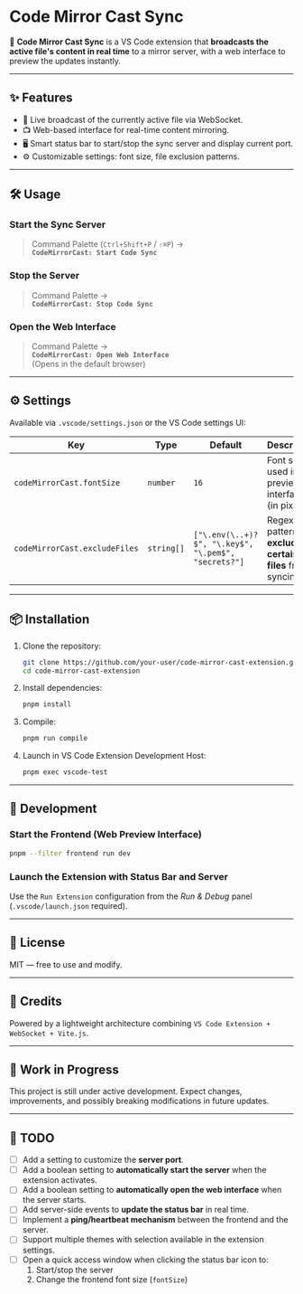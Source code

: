 # Code Mirror Cast Sync

🚀 **Code Mirror Cast Sync** is a VS Code extension that **broadcasts the active file's content in real time** to a mirror server, with a web interface to preview the updates instantly.

---

## ✨ Features

- 🔄 Live broadcast of the currently active file via WebSocket.
- 📺 Web-based interface for real-time content mirroring.
- 🖥️ Smart status bar to start/stop the sync server and display current port.
- ⚙️ Customizable settings: font size, file exclusion patterns.

---

## 🛠 Usage

### Start the Sync Server

> Command Palette (`Ctrl+Shift+P` / `⇧⌘P`) →  
> **`CodeMirrorCast: Start Code Sync`**

### Stop the Server

> Command Palette →  
> **`CodeMirrorCast: Stop Code Sync`**

### Open the Web Interface

> Command Palette →  
> **`CodeMirrorCast: Open Web Interface`**  
> (Opens in the default browser)

---

## ⚙️ Settings

Available via `.vscode/settings.json` or the VS Code settings UI:

| Key                          | Type     | Default     | Description                                                     |
|-----------------------------|----------|-------------|-----------------------------------------------------------------|
| `codeMirrorCast.fontSize`   | `number` | `16`        | Font size used in the preview interface (in pixels).           |
| `codeMirrorCast.excludeFiles` | `string[]` | `["\.env(\..+)?$", "\.key$", "\.pem$", "secrets?"]` | Regex patterns to **exclude certain files** from syncing.       |

---

## 📦 Installation

1. Clone the repository:
   ```bash
   git clone https://github.com/your-user/code-mirror-cast-extension.git
   cd code-mirror-cast-extension
   ```

2. Install dependencies:
   ```bash
   pnpm install
   ```

3. Compile:
   ```bash
   pnpm run compile
   ```

4. Launch in VS Code Extension Development Host:
   ```bash
   pnpm exec vscode-test
   ```

---

## 🔧 Development

### Start the Frontend (Web Preview Interface)

```bash
pnpm --filter frontend run dev
```

### Launch the Extension with Status Bar and Server

Use the `Run Extension` configuration from the *Run & Debug* panel (`.vscode/launch.json` required).

---

## 📄 License

MIT — free to use and modify.

---

## 🙌 Credits

Powered by a lightweight architecture combining `VS Code Extension + WebSocket + Vite.js`.  

---

## 🚧 Work in Progress

This project is still under active development. Expect changes, improvements, and possibly breaking modifications in future updates.

---

## 📝 TODO

- [ ] Add a setting to customize the **server port**.
- [ ] Add a boolean setting to **automatically start the server** when the extension activates.
- [ ] Add a boolean setting to **automatically open the web interface** when the server starts.
- [ ] Add server-side events to **update the status bar** in real time.
- [ ] Implement a **ping/heartbeat mechanism** between the frontend and the server.
- [ ] Support multiple themes with selection available in the extension settings.
- [ ] Open a quick access window when clicking the status bar icon to:  
  1. Start/stop the server  
  2. Change the frontend font size (`fontSize`)  







